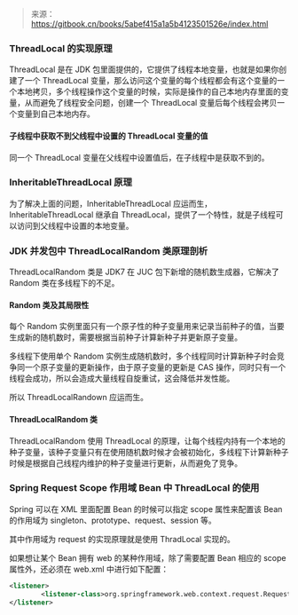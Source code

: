 > 来源：https://gitbook.cn/books/5abef415a1a5b4123501526e/index.html

### ThreadLocal 的实现原理

ThreadLocal 是在 JDK 包里面提供的，它提供了线程本地变量，也就是如果你创建了一个 ThreadLocal 变量，那么访问这个变量的每个线程都会有这个变量的一个本地拷贝，多个线程操作这个变量的时候，实际是操作的自己本地内存里面的变量，从而避免了线程安全问题，创建一个 ThreadLocal 变量后每个线程会拷贝一个变量到自己本地内存。

#### 子线程中获取不到父线程中设置的 ThreadLocal 变量的值

同一个 ThreadLocal 变量在父线程中设置值后，在子线程中是获取不到的。

### InheritableThreadLocal 原理

为了解决上面的问题，InheritableThreadLocal 应运而生，InheritableThreadLocal 继承自 ThreadLocal，提供了一个特性，就是子线程可以访问到父线程中设置的本地变量。 

### JDK 并发包中 ThreadLocalRandom 类原理剖析

ThreadLocalRandom 类是 JDK7 在 JUC 包下新增的随机数生成器，它解决了 Random 类在多线程下的不足。 

#### Random 类及其局限性

每个 Random 实例里面只有一个原子性的种子变量用来记录当前种子的值，当要生成新的随机数时，需要根据当前种子计算新种子并更新原子变量。

多线程下使用单个 Random 实例生成随机数时，多个线程同时计算新种子时会竞争同一个原子变量的更新操作，由于原子变量的更新是 CAS 操作，同时只有一个线程会成功，所以会造成大量线程自旋重试，这会降低并发性能。

所以 ThreadLocalRandown 应运而生。

#### ThreadLocalRandom 类

ThreadLocalRandom 使用 ThreadLocal 的原理，让每个线程内持有一个本地的种子变量，该种子变量只有在使用随机数时候才会被初始化，多线程下计算新种子时候是根据自己线程内维护的种子变量进行更新，从而避免了竞争。 

### Spring Request Scope 作用域 Bean 中 ThreadLocal 的使用

Spring 可以在 XML 里面配置 Bean 的时候可以指定 scope 属性来配置该 Bean 的作用域为 singleton、prototype、request、session 等。

其中作用域为 request 的实现原理就是使用 ThradLocal 实现的。

如果想让某个 Bean 拥有 web 的某种作用域，除了需要配置 Bean 相应的 scope 属性外，还必须在 web.xml 中进行如下配置：

```xml
<listener>
        <listener-class>org.springframework.web.context.request.RequestContextListener</listener-class>
</listener>
```

